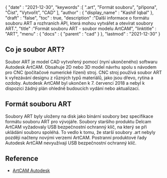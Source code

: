 {
  "date" : "2021-12-30",
  "keywords" :[ ".art", "Formát souboru", "přípona", "Číst", "Vytvořit", "CAD" ],
  "author" : {
    "display_name" : "Kashif Iqbal"
},
  "draft" : "false",
  "toc" : true,
  "description" :"Další informace o formátu souboru ART a rozhraních API, která mohou vytvářet a otevírat soubory ART.",
  "title" :"Formát souboru ART - soubor modelu ArtCAM",
  "linktitle" : "ART",
  "menu" : {
    "docs" : {
      "parent" : "cad"
}
},
  "lastmod" : "2021-12-30"
}

## Co je soubor ART?

Soubor ART je model CAD vytvořený pomocí (nyní ukončeného) softwaru Autodesk ArtCAM. Obsahuje 2D nebo 3D model návrhu spolu s návodem pro CNC (počítačové numerické řízení) stroj. CNC stroj používá soubor ART k vyřezávání designu z různých typů materiálů, jako jsou dřevo, rytina a ozdoby. Autodesk ArtCAM byl ukončen k 7. červenci 2018 a nebyl k dispozici žádný plán ohledně budoucích vydání nebo aktualizací.

## Formát souboru ART

Soubory ART byly uloženy na disk jako binární soubory bez specifikace formátu souboru ART pro vývojáře. Soubory staršího produktu Delcam ArtCAM vyžadovaly USB bezpečnostní ochranný klíč, na který se při ukládání souboru spoléhá. To vedlo k tomu, že starší soubory .art nebyly později načteny novými verzemi ArtCAM. Postranní produktové řady Autodesk ArtCAM nevyužívají USB bezpečnostní ochranný klíč.

## Reference

* [ArtCAM Autodesk](https://www.autodesk.com/products/artcam/overview)


